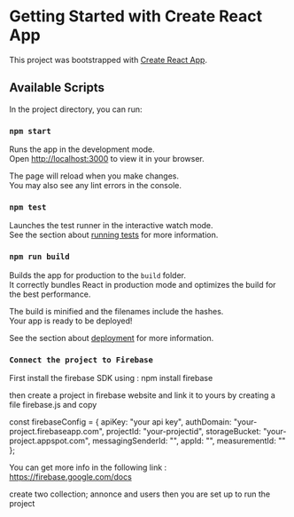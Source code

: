 # Getting Started with Create React App

This project was bootstrapped with [Create React App](https://github.com/facebook/create-react-app).

## Available Scripts

In the project directory, you can run:

### `npm start`

Runs the app in the development mode.\
Open [http://localhost:3000](http://localhost:3000) to view it in your browser.

The page will reload when you make changes.\
You may also see any lint errors in the console.

### `npm test`

Launches the test runner in the interactive watch mode.\
See the section about [running tests](https://facebook.github.io/create-react-app/docs/running-tests) for more information.

### `npm run build`

Builds the app for production to the `build` folder.\
It correctly bundles React in production mode and optimizes the build for the best performance.

The build is minified and the filenames include the hashes.\
Your app is ready to be deployed!

See the section about [deployment](https://facebook.github.io/create-react-app/docs/deployment) for more information.

### `Connect the project to Firebase`

First install the firebase SDK using : npm install firebase

then create a project in firebase website and link it to yours by creating a file firebase.js and copy

const firebaseConfig = {
apiKey: "your api key",
authDomain: "your-project.firebaseapp.com",
projectId: "your-projectid",
storageBucket: "your-project.appspot.com",
messagingSenderId: "",
appId: "",
measurementId: ""
};

You can get more info in the following link : https://firebase.google.com/docs

create two collection; annonce and users then you are set up to run the project
